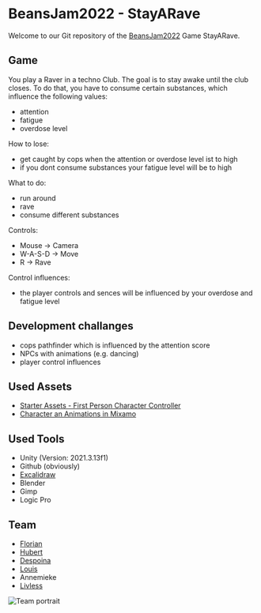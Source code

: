 # BeansJam2022 - StayARave

Welcome to our Git repository of the [BeansJam2022](https://itch.io/jam/beansjam-22) Game StayARave.

## Game
You play a Raver in a techno Club. The goal is to stay awake until the club closes.
To do that, you have to consume certain substances, which influence the following values:
- attention
- fatigue
- overdose level

How to lose:
- get caught by cops when the attention or overdose level ist to high
- if you dont consume substances your fatigue level will be to high

What to do:
- run around
- rave
- consume different substances

Controls:
- Mouse   -> Camera
- W-A-S-D -> Move
- R       -> Rave

Control influences:
- the player controls and sences will be influenced by your overdose and fatigue level

## Development challanges
- cops pathfinder which is influenced by the attention score
- NPCs with animations (e.g. dancing)
- player control influences

## Used Assets
- [Starter Assets - First Person Character Controller](https://assetstore.unity.com/packages/essentials/starter-assets-first-person-character-controller-196525)
- [Character an Animations in Mixamo](https://www.mixamo.com/)


## Used Tools
- Unity (Version: 2021.3.13f1)
- Github (obviously)
- [Excalidraw](https://excalidraw.com/)
- Blender
- Gimp
- Logic Pro

## Team
- [Florian](https://github.com/Schrotti420)
- [Hubert](https://github.com/Hubizc)
- [Despoina](https://github.com/Cpt-Spacewolf)
- [Louis](https://github.com/LouisMichelon)
- Annemieke
- [Livless](https://open.spotify.com/artist/5Y2eKcKk2XuszeFMWw7Jzk?si=4H7TbZeiS5-vrjufuvLlsQ)

![Team portrait](https://media.tenor.com/UHvv3z9mZloAAAAd/millennium-bsb.gif)
